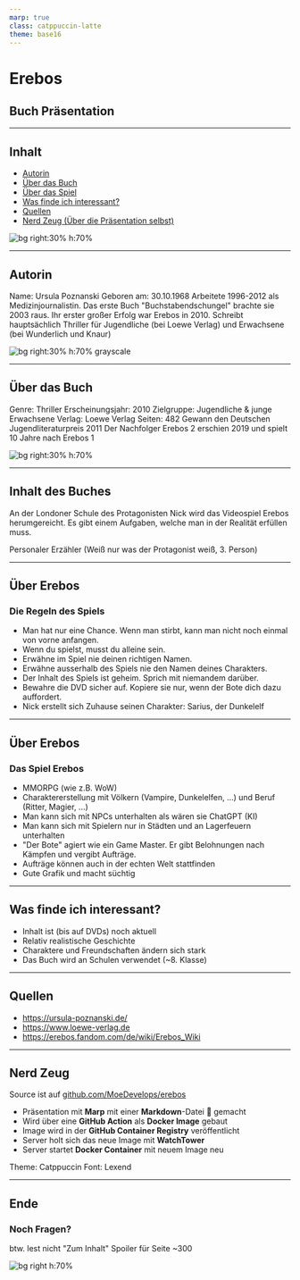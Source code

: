 ```yaml
---
marp: true
class: catppuccin-latte
theme: base16
---
```


# Erebos

## Buch Präsentation

<!-- Dark Reader Plugin aus -->
<meta name="darkreader-lock" />

---

## Inhalt

- [Autorin](#autorin)
- [Über das Buch](#über-das-buch)
- [Über das Spiel](#die-regeln-des-spiels)
- [Was finde ich interessant?](#was-finde-ich-interessant)
- [Quellen](#quellen)
- [Nerd Zeug (Über die Präsentation selbst)](#nerd-zeug)

![bg right:30% h:70%](assets/cover.png)

---

## Autorin

Name: Ursula Poznanski
Geboren am: 30.10.1968
Arbeitete 1996-2012 als Medizinjournalistin.
Das erste Buch "Buchstabendschungel" brachte sie 2003 raus.
Ihr erster großer Erfolg war Erebos in 2010.
Schreibt hauptsächlich Thriller für Jugendliche (bei Loewe Verlag) und Erwachsene (bei Wunderlich und Knaur)

![bg right:30% h:70% grayscale](assets/ursula_poznanski.png)

---

## Über das Buch

Genre: Thriller
Erscheinungsjahr: 2010
Zielgruppe: Jugendliche & junge Erwachsene
Verlag: Loewe Verlag
Seiten: 482
Gewann den Deutschen Jugendliteraturpreis 2011
Der Nachfolger Erebos 2 erschien 2019 und spielt 10 Jahre nach Erebos 1

![bg right:30% h:70%](assets/cover.png)

---

## Inhalt des Buches

An der Londoner Schule des Protagonisten Nick wird das Videospiel Erebos herumgereicht. Es gibt einem Aufgaben, welche man in der Realität erfüllen muss.

Personaler Erzähler (Weiß nur was der Protagonist weiß, 3. Person)

---

## Über Erebos

### Die Regeln des Spiels

* Man hat nur eine Chance. Wenn man stirbt, kann man nicht noch einmal von vorne anfangen.
* Wenn du spielst, musst du alleine sein.
* Erwähne im Spiel nie deinen richtigen Namen.
* Erwähne ausserhalb des Spiels nie den Namen deines Charakters.
* Der Inhalt des Spiels ist geheim. Sprich mit niemandem darüber.
* Bewahre die DVD sicher auf. Kopiere sie nur, wenn der Bote dich dazu auffordert.
* Nick erstellt sich Zuhause seinen Charakter: Sarius, der Dunkelelf

---

## Über Erebos

### Das Spiel Erebos

* MMORPG (wie z.B. WoW)
* Charaktererstellung mit Völkern (Vampire, Dunkelelfen, ...) und Beruf (Ritter, Magier, ...)
* Man kann sich mit NPCs unterhalten als wären sie ChatGPT (KI)
* Man kann sich mit Spielern nur in Städten und an Lagerfeuern unterhalten
* "Der Bote" agiert wie ein Game Master. Er gibt Belohnungen nach Kämpfen und vergibt Aufträge.
* Aufträge können auch in der echten Welt stattfinden
* Gute Grafik und macht süchtig

---

## Was finde ich interessant?

- Inhalt ist (bis auf DVDs) noch aktuell
- Relativ realistische Geschichte
- Charaktere und Freundschaften ändern sich stark
- Das Buch wird an Schulen verwendet (~8. Klasse)

---

## Quellen

- <https://ursula-poznanski.de/>
- <https://www.loewe-verlag.de>
- <https://erebos.fandom.com/de/wiki/Erebos_Wiki>

---

## Nerd Zeug

Source ist auf [github.com/MoeDevelops/erebos](https://github.com/MoeDevelops/erebos)

- Präsentation mit **Marp** mit einer **Markdown**-Datei **** gemacht
- Wird über eine **GitHub Action** als **Docker Image** gebaut
- Image wird in der **GitHub Container Registry** veröffentlicht
- Server holt sich das neue Image mit **WatchTower**
- Server startet **Docker Container** mit neuem Image neu

Theme: Catppuccin
Font: Lexend

---

## Ende

### Noch Fragen?

btw. lest nicht "Zum Inhalt" Spoiler für Seite ~300

![bg right h:70%](assets/happy.png)
